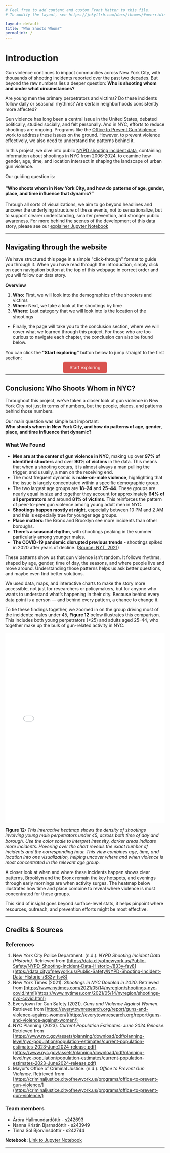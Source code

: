 ```yaml
---
# Feel free to add content and custom Front Matter to this file.
# To modify the layout, see https://jekyllrb.com/docs/themes/#overriding-theme-defaults

layout: default
title: "Who Shoots Whom?"
permalink: /
---
```


# Introduction

Gun violence continues to impact communities across New York City, with thousands of shooting incidents reported over the past two decades. But beyond the raw numbers lies a deeper question: **Who is shooting whom and under what circumstances?**

Are young men the primary perpetrators and victims? Do these incidents follow daily or seasonal rhythms? Are certain neighborhoods consistently more affected?

Gun violence has long been a central issue in the United States, debated politically, studied socially, and felt personally. And in NYC, efforts to reduce shootings are ongoing. Programs like the [Office to Prevent Gun Violence](https://criminaljustice.cityofnewyork.us/programs/office-to-prevent-gun-violence/) work to address these issues on the ground. However, to prevent violence effectively, we also need to understand the patterns behind it.

In this project, we dive into public [NYPD shooting incident data](https://data.cityofnewyork.us/Public-Safety/NYPD-Shooting-Incident-Data-Historic-/833y-fsy8), containing information about shootings in NYC from 2006-2024, to examine how gender, age, time, and location intersect in shaping the landscape of urban gun violence.

Our guiding question is:
#### **“Who shoots whom in New York City, and how do patterns of age, gender, place, and time influence that dynamic?”**

Through all sorts of visualizations, we aim to go beyond headlines and uncover the underlying structure of these events, not to sensationalize, but to support clearer understanding, smarter prevention, and stronger public awareness. For more behind the scenes of the development of this data story, please see our [explainer Jupyter Notebook](https://nbviewer.org/github/arorahallmundar/final-project/blob/d9a3ac8fd99d847a909916bf48082b6aacf1e597/ExplainerNotebook.ipynb)

---
## Navigating through the website
We have structured this page in a simple "click-through" format to guide you through it. When you have read through the introduction, simply click on each navigation button at the top of this webpage in correct order and you will follow our data story.

**Overview**
1. **Who:** First, we will look into the demographics of the shooters and victims 
2. **When:** Next, we take a look at the shootings by time
3. **Where:** Last category that we will look into is the location of the shootings 

- Finally, the page will take you to the conclusion section, where we will cover what we learned through this project. For those who are too curious to navigate each chapter, the conclusion can also be found below.

You can click the **"Start exploring"** button below to jump straight to the first section:

<p style="text-align: center;">
  <a href="{{ '/who' | relative_url }}" style="padding: 10px 20px; background-color: #d9534f; color: white; text-decoration: none; border-radius: 5px;">Start exploring</a>
</p>

---

## <a id="conclusions"></a> Conclusion: Who Shoots Whom in NYC?

Throughout this project, we’ve taken a closer look at gun violence in New York City not just in terms of numbers, but the people, places, and patterns behind those numbers.

Our main question was simple but important:  
**Who shoots whom in New York City, and how do patterns of age, gender, place, and time influence that dynamic?**
### What We Found

- **Men are at the center of gun violence in NYC**, making up over **97% of identified shooters** and over **90% of victims** in the data. This means that when a shooting occurs, it is almost always a man pulling the trigger, and usually, a man on the receiving end.
- The most frequent dynamic is **male-on-male violence**, highlighting that the issue is largely concentrated within a specific demographic group.
- The two largest age groups are **18–24** and **25–44**. These groups are nearly equal in size and together they account for approximately **64% of all perpetrators** and around **81% of victims**. This reinforces the pattern of peer-to-peer gun violence among young adult men in NYC.
- **Shootings happen mostly at night**, especially between 10 PM and 2 AM and this is especially true for younger age groups.
- **Place matters**: the Bronx and Brooklyn see more incidents than other boroughs.
- **There’s a seasonal rhythm**, with shootings peaking in the summer particularly among younger males.
- **The COVID-19 pandemic disrupted previous trends** - shootings spiked in 2020 after years of decline. ([Source: NYT, 2021](https://www.nytimes.com/2021/05/14/nyregion/shootings-nyc-covid.html))

These patterns show us that gun violence isn’t random. It follows rhythms, shaped by age, gender, time of day, the seasons, and where people live and move around. Understanding those patterns helps us ask better questions, and maybe even find better solutions.

We used data, maps, and interactive charts to make the story more accessible, not just for researchers or policymakers, but for anyone who wants to understand what’s happening in their city. Because behind every data point is a person — and behind every pattern, a chance to change it.

To tie these findings together, we zoomed in on the group driving most of the incidents: males under 45, **Figure 12** below illustrates this comparison. This includes both young perpetrators (<25) and adults aged 25–44, who together make up the bulk of gun-related activity in NYC.

<iframe src="/final-project/assets/youngmalelocate.html" width="100%" height="600" frameborder="0"></iframe>

**Figure 12:** *This interactive heatmap shows the density of shootings involving young male perpetrators under 45, across both time of day and borough. Use the color scale to interpret intensity, darker areas indicate more incidents. Hovering over the chart reveals the exact number of incidents and the corresponding hour. This view combines age, time, and location into one visualization, helping uncover where and when violence is most concentrated in the relevant age group.*

A closer look at when and where these incidents happen shows clear patterns, Brooklyn and the Bronx remain the key hotspots, and evenings through early mornings are when activity surges. The heatmap below illustrates how time and place combine to reveal where violence is most concentrated for these groups.

This kind of insight goes beyond surface-level stats, it helps pinpoint where resources, outreach, and prevention efforts might be most effective.

---

## Credits & Sources

### References

1. New York City Police Department. (n.d.). *NYPD Shooting Incident Data (Historic)*. Retrieved from [https://data.cityofnewyork.us/Public-Safety/NYPD-Shooting-Incident-Data-Historic-/833y-fsy8](https://data.cityofnewyork.us/Public-Safety/NYPD-Shooting-Incident-Data-Historic-/833y-fsy8)
2. New York Times (2021). *Shootings in NYC Doubled in 2020*. Retrieved from [https://www.nytimes.com/2021/05/14/nyregion/shootings-nyc-covid.html](https://www.nytimes.com/2021/05/14/nyregion/shootings-nyc-covid.html)
3. Everytown for Gun Safety (2021). *Guns and Violence Against Women*. Retrieved from [https://everytownresearch.org/report/guns-and-violence-against-women/](https://everytownresearch.org/report/guns-and-violence-against-women/)
4. NYC Planning (2023). *Current Population Estimates: June 2024 Release*. Retrieved from [https://www.nyc.gov/assets/planning/download/pdf/planning-level/nyc-population/population-estimates/current-population-estimates-2023-June2024-release.pdf](https://www.nyc.gov/assets/planning/download/pdf/planning-level/nyc-population/population-estimates/current-population-estimates-2023-June2024-release.pdf)
5. Mayor’s Office of Criminal Justice. (n.d.). *Office to Prevent Gun Violence*. Retrieved from [https://criminaljustice.cityofnewyork.us/programs/office-to-prevent-gun-violence/](https://criminaljustice.cityofnewyork.us/programs/office-to-prevent-gun-violence/)

### Team members
- Áróra Hallmundardóttir - s242693
- Nanna Kristín Bjarnadóttir - s243949
- Tinna Sól Björvinsdóttir - s242744


**Notebook:** [Link to Jupyter Notebook](https://github.com/arorahallmundar/final-project/blob/635c982624a7feb7e28fce325c0205225eb8ede0/ExplainerNotebook.ipynb)

---

